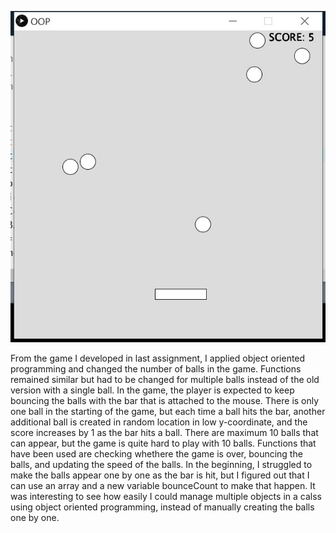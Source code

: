 ![](https://github.com/MinseokKim0813/IntroToIM/blob/main/June%201/Gameplay.jpg?raw=true)

From the game I developed in last assignment, I applied object oriented programming and changed the number of balls in the game. Functions remained similar but had to be changed for multiple balls instead of the old version with a single ball. In the game, the player is expected to keep bouncing the balls with the bar that is attached to the mouse. There is only one ball in the starting of the game, but each time a ball hits the bar, another additional ball is created in random location in low y-coordinate, and the score increases by 1 as the bar hits a ball. There are maximum 10 balls that can appear, but the game is quite hard to play with 10 balls. Functions that have been used are checking whethere the game is over, bouncing the balls, and updating the speed of the balls. In the beginning, I struggled to make the balls appear one by one as the bar is hit, but I figured out that I can use an array and a new variable bounceCount to make that happen. It was interesting to see how easily I could manage multiple objects in a calss using object oriented programming, instead of manually creating the balls one by one.
